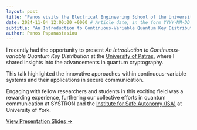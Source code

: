 ```yaml
---
layout: post
title: "Panos visits the Electrical Engineering School of the University of Patras (Greece)" # The main article title
date: 2024-11-04 12:00:00 +0000 # Article date, in the form YYYY-MM-DD HH-MM-SS +0000
subtitle: "An Introduction to Continuous-Variable Quantum Key Distribution"
author: Panos Papanastasiou
---
```


I recently had the opportunity to present *An Introduction to Continuous-variable Quantum Key Distribution* at the [University of Patras](https://www.upatras.gr/en/), where I shared insights into the advancements in quantum cryptography.

This talk highlighted the innovative approaches within continuous-variable systems and their applications in secure communication.

Engaging with fellow researchers and students in this exciting field was a rewarding experience, furthering our collective efforts in quantum communication at SYSTRON and the [Institute for Safe Autonomy (ISA)](https://www.york.ac.uk/safe-autonomy/) at University of York.

<div class="clearfix">
    <a class="btn btn-primary float-left" href="/files/2024-presentation-cv-qkd-university-of-patras.pdf" target="_blank">View Presentation Slides &rarr;</a>
</div>